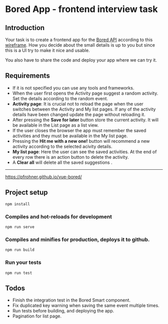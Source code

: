 # Bored App - frontend interview task

## Introduction
Your task is to create a frontend app for the [Bored API](http://www.boredapi.com/documentation) according to this [wireframe](https://raw.githubusercontent.com/ngabesz-wse/bored-app/master/bored-app-wf.jpg).
How you decide about the small details is up to you but since this is a UI try to make it nice and usable.

You also have to share the code and deploy your app where we can try it.

## Requirements
- If it is not specified you can use any tools and frameworks.
- When the user first opens the Activity page suggest a random activity. Set the details according to the random event.
- **Activity page**: It is crucial not to reload the page when the user switches between the Activity and My list pages.
If any of the activity details have been changed update the page without reloading it.
- After pressing the **Save for later** button store the current activity. It will be available in the List page as a list view.
- If the user closes the browser the app must remember the saved activities and they must be available in the My list page.
- Pressing the **Hit me with a new one!** button will recommend a new activity according to the selected acivity details.
- **My list page**: Here the user can see the saved activities. At the end of every row there is an action button to delete the activity.
- A **Clear all** will delete all the saved suggestions .

---
https://pfrohner.github.io/vue-bored/

## Project setup
```
npm install
```

### Compiles and hot-reloads for development
```
npm run serve
```

### Compiles and minifies for production, deploys it to github.
```
npm run build
```

### Run your tests
```
npm run test
```

## Todos
 - Finish the integration test in the Bored Smart component.
 - Fix duplicated key warning when saving the same event multiple times.
 - Run tests before building, and deploying the app.
 - Pagination for list page.
